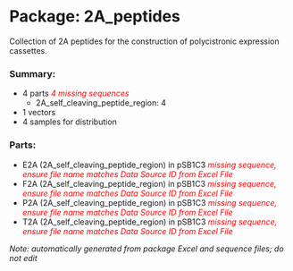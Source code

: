 # Package: 2A_peptides

Collection of 2A peptides for the construction of polycistronic expression cassettes. 

### Summary:

- 4 parts _<span style="color:red">4 missing sequences</span>_
    - 2A_self_cleaving_peptide_region: 4
- 1 vectors
- 4 samples for distribution

### Parts:

- E2A (2A_self_cleaving_peptide_region) in pSB1C3 _<span style="color:red">missing sequence, ensure file name matches Data Source ID from Excel File</span>_
- F2A (2A_self_cleaving_peptide_region) in pSB1C3 _<span style="color:red">missing sequence, ensure file name matches Data Source ID from Excel File</span>_
- P2A (2A_self_cleaving_peptide_region) in pSB1C3 _<span style="color:red">missing sequence, ensure file name matches Data Source ID from Excel File</span>_
- T2A (2A_self_cleaving_peptide_region) in pSB1C3 _<span style="color:red">missing sequence, ensure file name matches Data Source ID from Excel File</span>_

_Note: automatically generated from package Excel and sequence files; do not edit_
